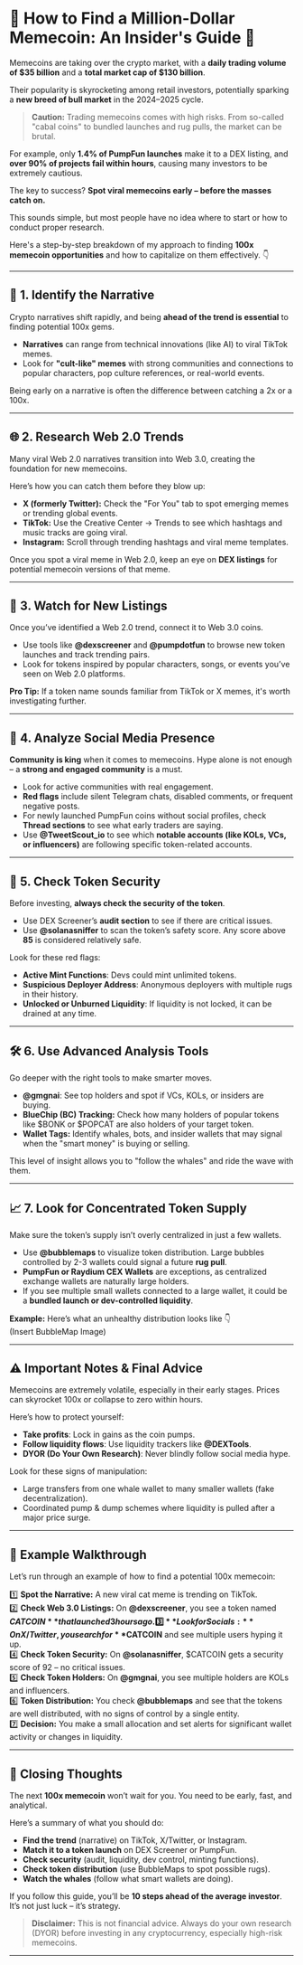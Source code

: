 # 💸 **How to Find a Million-Dollar Memecoin: An Insider's Guide** 💸

Memecoins are taking over the crypto market, with a **daily trading volume of $35 billion** and a **total market cap of $130 billion**. 

Their popularity is skyrocketing among retail investors, potentially sparking a **new breed of bull market** in the 2024–2025 cycle. 

> **Caution:** Trading memecoins comes with high risks. From so-called "cabal coins" to bundled launches and rug pulls, the market can be brutal.  

For example, only **1.4% of PumpFun launches** make it to a DEX listing, and **over 90% of projects fail within hours**, causing many investors to be extremely cautious.  

The key to success? **Spot viral memecoins early – before the masses catch on.**  

This sounds simple, but most people have no idea where to start or how to conduct proper research.  

Here's a step-by-step breakdown of my approach to finding **100x memecoin opportunities** and how to capitalize on them effectively. 👇  

---

## 🧠 **1. Identify the Narrative**  
Crypto narratives shift rapidly, and being **ahead of the trend is essential** to finding potential 100x gems.  

- **Narratives** can range from technical innovations (like AI) to viral TikTok memes.  
- Look for **"cult-like" memes** with strong communities and connections to popular characters, pop culture references, or real-world events.  

Being early on a narrative is often the difference between catching a 2x or a 100x.

---

## 🌐 **2. Research Web 2.0 Trends**  
Many viral Web 2.0 narratives transition into Web 3.0, creating the foundation for new memecoins.  

Here’s how you can catch them before they blow up:  
- **X (formerly Twitter):** Check the "For You" tab to spot emerging memes or trending global events.  
- **TikTok:** Use the Creative Center → Trends to see which hashtags and music tracks are going viral.  
- **Instagram:** Scroll through trending hashtags and viral meme templates.  

Once you spot a viral meme in Web 2.0, keep an eye on **DEX listings** for potential memecoin versions of that meme.  

---

## 🚀 **3. Watch for New Listings**  
Once you’ve identified a Web 2.0 trend, connect it to Web 3.0 coins.  

- Use tools like **@dexscreener** and **@pumpdotfun** to browse new token launches and track trending pairs.  
- Look for tokens inspired by popular characters, songs, or events you’ve seen on Web 2.0 platforms.  

**Pro Tip:** If a token name sounds familiar from TikTok or X memes, it's worth investigating further.  

---

## 📢 **4. Analyze Social Media Presence**  
**Community is king** when it comes to memecoins. Hype alone is not enough – a **strong and engaged community** is a must.  

- Look for active communities with real engagement.  
- **Red flags** include silent Telegram chats, disabled comments, or frequent negative posts.  
- For newly launched PumpFun coins without social profiles, check **Thread sections** to see what early traders are saying.  
- Use **@TweetScout_io** to see which **notable accounts (like KOLs, VCs, or influencers)** are following specific token-related accounts.  

---

## 🔐 **5. Check Token Security**  
Before investing, **always check the security of the token**.  

- Use DEX Screener’s **audit section** to see if there are critical issues.  
- Use **@solanasniffer** to scan the token’s safety score. Any score above **85** is considered relatively safe.  

Look for these red flags:  
- **Active Mint Functions**: Devs could mint unlimited tokens.  
- **Suspicious Deployer Address**: Anonymous deployers with multiple rugs in their history.  
- **Unlocked or Unburned Liquidity**: If liquidity is not locked, it can be drained at any time.  

---

## 🛠️ **6. Use Advanced Analysis Tools**  
Go deeper with the right tools to make smarter moves.  

- **@gmgnai**: See top holders and spot if VCs, KOLs, or insiders are buying.  
- **BlueChip (BC) Tracking:** Check how many holders of popular tokens like $BONK or $POPCAT are also holders of your target token.  
- **Wallet Tags:** Identify whales, bots, and insider wallets that may signal when the "smart money" is buying or selling.  

This level of insight allows you to "follow the whales" and ride the wave with them.  

---

## 📈 **7. Look for Concentrated Token Supply**  
Make sure the token’s supply isn’t overly centralized in just a few wallets.  

- Use **@bubblemaps** to visualize token distribution. Large bubbles controlled by 2-3 wallets could signal a future **rug pull**.  
- **PumpFun or Raydium CEX Wallets** are exceptions, as centralized exchange wallets are naturally large holders.  
- If you see multiple small wallets connected to a large wallet, it could be a **bundled launch or dev-controlled liquidity**.  

**Example:** Here’s what an unhealthy distribution looks like 👇  
(Insert BubbleMap Image)  

---

## ⚠️ **Important Notes & Final Advice**  
Memecoins are extremely volatile, especially in their early stages. Prices can skyrocket 100x or collapse to zero within hours.  

Here’s how to protect yourself:  
- **Take profits**: Lock in gains as the coin pumps.  
- **Follow liquidity flows**: Use liquidity trackers like **@DEXTools**.  
- **DYOR (Do Your Own Research)**: Never blindly follow social media hype.  

Look for these signs of manipulation:  
- Large transfers from one whale wallet to many smaller wallets (fake decentralization).  
- Coordinated pump & dump schemes where liquidity is pulled after a major price surge.  

---

## 🧪 **Example Walkthrough**  
Let’s run through an example of how to find a potential 100x memecoin:  

1️⃣ **Spot the Narrative:** A new viral cat meme is trending on TikTok.  
2️⃣ **Check Web 3.0 Listings:** On **@dexscreener**, you see a token named **$CATCOIN** that launched 3 hours ago.  
3️⃣ **Look for Socials:** On X/Twitter, you search for **$CATCOIN** and see multiple users hyping it up.  
4️⃣ **Check Token Security:** On **@solanasniffer**, $CATCOIN gets a security score of 92 – no critical issues.  
5️⃣ **Check Token Holders:** On **@gmgnai**, you see multiple holders are KOLs and influencers.  
6️⃣ **Token Distribution:** You check **@bubblemaps** and see that the tokens are well distributed, with no signs of control by a single entity.  
7️⃣ **Decision:** You make a small allocation and set alerts for significant wallet activity or changes in liquidity.  

---

## 📘 **Closing Thoughts**  
The next **100x memecoin** won’t wait for you. You need to be early, fast, and analytical.  

Here’s a summary of what you should do:  
- **Find the trend** (narrative) on TikTok, X/Twitter, or Instagram.  
- **Match it to a token launch** on DEX Screener or PumpFun.  
- **Check security** (audit, liquidity, dev control, minting functions).  
- **Check token distribution** (use BubbleMaps to spot possible rugs).  
- **Watch the whales** (follow what smart wallets are doing).  

If you follow this guide, you’ll be **10 steps ahead of the average investor**. It’s not just luck – it’s strategy.  

> **Disclaimer:** This is not financial advice. Always do your own research (DYOR) before investing in any cryptocurrency, especially high-risk memecoins.  

---
